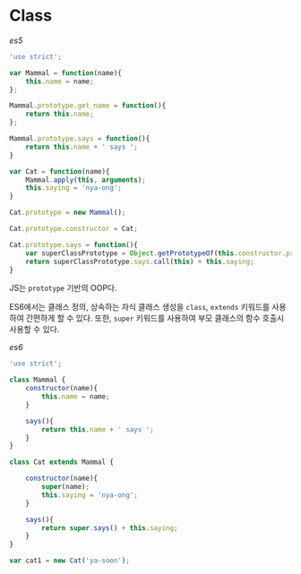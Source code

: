 # Class

*es5*

```javascript
'use strict';

var Mammal = function(name){
	this.name = name;
};

Mammal.prototype.get_name = function(){
	return this.name;
};

Mammal.prototype.says = function(){
	return this.name + ' says ';
}

var Cat = function(name){
	Mammal.apply(this, arguments);
	this.saying = 'nya-ong';
}

Cat.prototype = new Mammal();

Cat.prototype.constructor = Cat;

Cat.prototype.says = function(){
	var superClassPrototype = Object.getPrototypeOf(this.constructor.prototype);
	return superClassPrototype.says.call(this) + this.saying;
}
```

JS는 `prototype` 기반의 OOP다.

ES6에서는 클래스 정의, 상속하는 자식 클래스 생성을  `class`, `extends` 키워드를 사용하여 간편하게 할 수 있다.
또한, `super` 키워드를 사용하여 부모 클래스의 함수 호출시 사용할 수 있다.

*es6*

```javascript
'use strict';

class Mammal {
	constructor(name){
		this.name = name;
	}

	says(){
		return this.name + ' says ';
	}
}

class Cat extends Mammal {

	constructor(name){
		super(name);
		this.saying = 'nya-ong';
	}

	says(){
		return super.says() + this.saying;
	}
}

var cat1 = new Cat('ya-soon');
```
